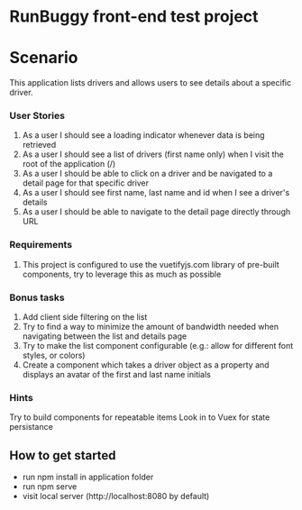 # RunBuggy front-end test project

# Scenario
This application lists drivers and allows users to see details about a specific driver.

### User Stories
1. As a user I should see a loading indicator whenever data is being retrieved
2. As a user I should see a list of drivers (first name only) when I visit the root of the application (/)
3. As a user I should be able to click on a driver and be navigated to a detail page for that specific driver
4. As a user I should see first name, last name and id when I see a driver's details
5. As a user I should be able to navigate to the detail page directly through URL

### Requirements
1. This project is configured to use the vuetifyjs.com library of pre-built components, try to leverage this as much as possible

### Bonus tasks
1. Add client side filtering on the list
2. Try to find a way to minimize the amount of bandwidth needed when navigating between the list and details page
3. Try to make the list component configurable (e.g.: allow for different font styles, or colors)
4. Create a component which takes a driver object as a property and displays an avatar of the first and last name initials

### Hints
Try to build components for repeatable items
Look in to Vuex for state persistance

## How to get started

- run npm install in application folder
- run npm serve
- visit local server (http://localhost:8080 by default)